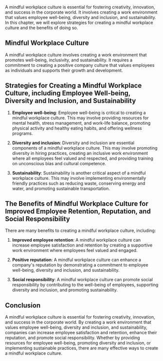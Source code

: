 
A mindful workplace culture is essential for fostering creativity, innovation, and success in the corporate world. It involves creating a work environment that values employee well-being, diversity and inclusion, and sustainability. In this chapter, we will explore strategies for creating a mindful workplace culture and the benefits of doing so.

Mindful Workplace Culture
-------------------------

A mindful workplace culture involves creating a work environment that promotes well-being, inclusivity, and sustainability. It requires a commitment to creating a positive company culture that values employees as individuals and supports their growth and development.

Strategies for Creating a Mindful Workplace Culture, including Employee Well-being, Diversity and Inclusion, and Sustainability
-------------------------------------------------------------------------------------------------------------------------------

1. **Employee well-being**: Employee well-being is critical to creating a mindful workplace culture. This may involve providing resources for mental health, stress management, and work-life balance, promoting physical activity and healthy eating habits, and offering wellness programs.

2. **Diversity and inclusion**: Diversity and inclusion are essential components of a mindful workplace culture. This may involve promoting diversity in hiring practices, creating an inclusive work environment where all employees feel valued and respected, and providing training on unconscious bias and cultural competence.

3. **Sustainability**: Sustainability is another critical aspect of a mindful workplace culture. This may involve implementing environmentally friendly practices such as reducing waste, conserving energy and water, and promoting sustainable transportation.

The Benefits of Mindful Workplace Culture for Improved Employee Retention, Reputation, and Social Responsibility
----------------------------------------------------------------------------------------------------------------

There are many benefits to creating a mindful workplace culture, including:

1. **Improved employee retention**: A mindful workplace culture can increase employee satisfaction and retention by creating a supportive work environment where employees feel valued and engaged.

2. **Positive reputation**: A mindful workplace culture can enhance a company's reputation by demonstrating a commitment to employee well-being, diversity and inclusion, and sustainability.

3. **Social responsibility**: A mindful workplace culture can promote social responsibility by contributing to the well-being of employees, supporting diversity and inclusion, and promoting sustainability.

Conclusion
----------

A mindful workplace culture is essential for fostering creativity, innovation, and success in the corporate world. By creating a work environment that values employee well-being, diversity and inclusion, and sustainability, companies can increase employee satisfaction and retention, enhance their reputation, and promote social responsibility. Whether by providing resources for employee well-being, promoting diversity and inclusion, or implementing sustainable practices, there are many effective ways to create a mindful workplace culture.
